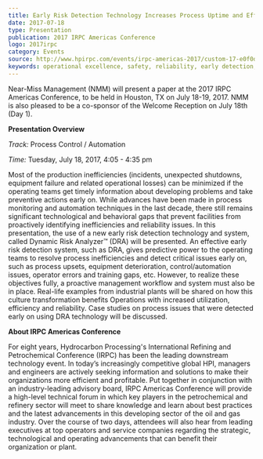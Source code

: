 ```yaml
---
title: Early Risk Detection Technology Increases Process Uptime and Efficiency
date: 2017-07-18
type: Presentation
publication: 2017 IRPC Americas Conference
logo: 2017irpc
category: Events
source: http://www.hpirpc.com/events/irpc-americas-2017/custom-17-e0f0d02440034893a679dd52c594fb4e.aspx
keywords: operational excellence, safety, reliability, early detection, uptime, efficiency
---
```

Near-Miss Management (NMM) will present a paper at the 2017 IRPC Americas Conference, to be held in Houston, TX on July 18-19, 2017. NMM is also pleased to be a co-sponsor of the Welcome Reception on July 18th (Day 1).

**Presentation Overview**

*Track:* Process Control / Automation

*Time:* Tuesday, July 18, 2017, 4:05 - 4:35 pm

Most of the production inefficiencies (incidents, unexpected shutdowns, equipment failure and related operational losses) can be minimized if the operating teams get timely information about developing problems and take preventive actions early on. While advances have been made in process monitoring and automation techniques in the last decade, there still remains significant technological and behavioral gaps that prevent facilities from proactively identifying inefficiencies and reliability issues. In this presentation, the use of a new early risk detection technology and system, called Dynamic Risk Analyzer&trade; (DRA) will be presented. An effective early risk detection system, such as DRA, gives predictive power to the operating teams to resolve process inefficiencies and detect critical issues early on, such as process upsets, equipment deterioration, control/automation issues, operator errors and training gaps, etc.  However, to realize these objectives fully, a proactive management workflow and system must also be in place.  Real-life examples from industrial plants will be shared on how this culture transformation benefits Operations with increased utilization, efficiency and reliability.  Case studies on process issues that were detected early on using DRA technology will be discussed. 

**About IRPC Americas Conference**

For eight years, Hydrocarbon Processing's International Refining and Petrochemical Conference (IRPC) has been the leading downstream technology event.  In today’s increasingly competitive global HPI, managers and engineers are actively seeking information and solutions to make their organizations more efficient and profitable. Put together in conjunction with an industry-leading advisory board, IRPC Americas Conference will provide a high-level technical forum in which key players in the petrochemical and refinery sector will meet to share knowledge and learn about best practices and the latest advancements in this developing sector of the oil and gas industry. Over the course of two days, attendees will also hear from leading executives at top operators and service companies regarding the strategic, technological and operating advancements that can benefit their organization or plant. 

